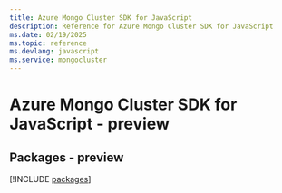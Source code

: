 ```yaml
---
title: Azure Mongo Cluster SDK for JavaScript
description: Reference for Azure Mongo Cluster SDK for JavaScript
ms.date: 02/19/2025
ms.topic: reference
ms.devlang: javascript
ms.service: mongocluster
---
```

# Azure Mongo Cluster SDK for JavaScript - preview
## Packages - preview
[!INCLUDE [packages](mongo-cluster-index.md)]